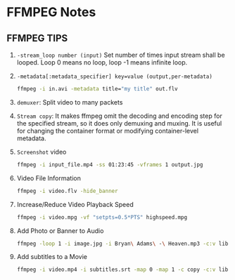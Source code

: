 # FFMPEG Notes

## FFMPEG TIPS

1. `-stream_loop number (input)`
  Set number of times input stream shall be looped. Loop 0 means no loop, loop -1 means infinite loop.
2. `-metadata[:metadata_specifier] key=value (output,per-metadata)`

   ```sh
   ffmpeg -i in.avi -metadata title="my title" out.flv
   ```

3. `demuxer`: Split video to many packets
4. `Stream copy`: It makes ffmpeg omit the decoding and encoding step for the specified stream, so it does only demuxing and muxing. It is useful for changing   the container format or modifying container-level metadata.
5. `Screenshot` video

   ```sh
   ffmpeg -i input_file.mp4 -ss 01:23:45 -vframes 1 output.jpg
   ```

6. Video File Information

   ```sh
   ffmpeg -i video.flv -hide_banner
   ```

7. Increase/Reduce Video Playback Speed

   ```sh
   ffmpeg -i video.mpg -vf "setpts=0.5*PTS" highspeed.mpg
   ```

8. Add Photo or Banner to Audio

   ```sh
   ffmpeg -loop 1 -i image.jpg -i Bryan\ Adams\ -\ Heaven.mp3 -c:v libx264 -c:a aac -strict experimental -b:a 192k -shortest output.mp4
   ```

9. Add subtitles to a Movie

   ```sh
   ffmpeg -i video.mp4 -i subtitles.srt -map 0 -map 1 -c copy -c:v libx264 -crf 23 -preset veryfast video-output.mkv
   ```
